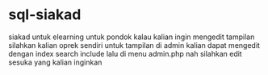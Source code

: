 # sql-siakad
siakad untuk elearning untuk pondok
kalau kalian ingin mengedit tampilan silahkan kalian oprek sendiri
untuk tampilan di admin kalian dapat mengedit dengan index search include lalu di menu admin.php
nah silahkan edit sesuka yang kalian inginkan
